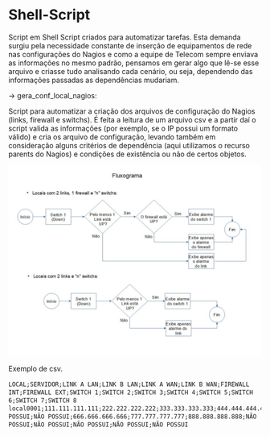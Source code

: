 # Shell-Script
Script em Shell Script criados para automatizar tarefas. Esta demanda surgiu pela necessidade constante de inserção de equipamentos de rede nas configurações do Nagios e como a equipe de Telecom sempre enviava as informações no mesmo padrão, pensamos em gerar algo que lê-se esse arquivo e criasse tudo analisando cada cenário, ou seja, dependendo das informações passadas as dependências mudariam.

-> gera_conf_local_nagios:

Script para automatizar a criação dos arquivos de configuração do Nagios (links, firewall e switchs). É feita a leitura de um arquivo csv e a partir daí o script valida as informações (por exemplo, se o IP possui um formato válido) e cria os arquivo de configuração, levando também em consideração alguns critérios de dependência (aqui utilizamos o recurso parents do Nagios) e condições de existência ou não de certos objetos.

![Shell Script](Fluxograma2.jpg)

Exemplo de csv.
```
LOCAL;SERVIDOR;LINK A LAN;LINK B LAN;LINK A WAN;LINK B WAN;FIREWALL INT;FIREWALL EXT;SWITCH 1;SWITCH 2;SWITCH 3;SWITCH 4;SWITCH 5;SWITCH 6;SWITCH 7;SWITCH 8
local0001;111.111.111.111;222.222.222.222;333.333.333.333;444.444.444.444;555.555.555.555;NÃO POSSUI;NÃO POSSUI;666.666.666.666;777.777.777.777;888.888.888.888;NÃO POSSUI;NÃO POSSUI;NÃO POSSUI;NÃO POSSUI;NÃO POSSUI
